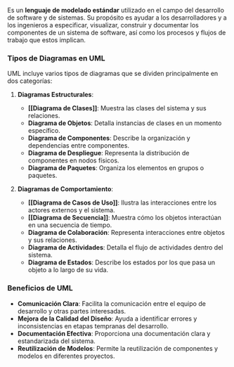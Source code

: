 Es un **lenguaje de modelado estándar** utilizado en el campo del desarrollo de software y de sistemas. Su propósito es ayudar a los desarrolladores y a los ingenieros a especificar, visualizar, construir y documentar los componentes de un sistema de software, así como los procesos y flujos de trabajo que estos implican.

### Tipos de Diagramas en UML

UML incluye varios tipos de diagramas que se dividen principalmente en dos categorías:

1. **Diagramas Estructurales**:
    - **[[Diagrama de Clases]]**: Muestra las clases del sistema y sus relaciones.
    - **Diagrama de Objetos**: Detalla instancias de clases en un momento específico.
    - **Diagrama de Componentes**: Describe la organización y dependencias entre componentes.
    - **Diagrama de Despliegue**: Representa la distribución de componentes en nodos físicos.
    - **Diagrama de Paquetes**: Organiza los elementos en grupos o paquetes.

2. **Diagramas de Comportamiento**:
    - **[[Diagrama de Casos de Uso]]**: Ilustra las interacciones entre los actores externos y el sistema.
    - **[[Diagrama de Secuencia]]**: Muestra cómo los objetos interactúan en una secuencia de tiempo.
    - **Diagrama de Colaboración**: Representa interacciones entre objetos y sus relaciones.
    - **Diagrama de Actividades**: Detalla el flujo de actividades dentro del sistema.
    - **Diagrama de Estados**: Describe los estados por los que pasa un objeto a lo largo de su vida.


### Beneficios de UML

- **Comunicación Clara**: Facilita la comunicación entre el equipo de desarrollo y otras partes interesadas.
- **Mejora de la Calidad del Diseño**: Ayuda a identificar errores y inconsistencias en etapas tempranas del desarrollo.
- **Documentación Efectiva**: Proporciona una documentación clara y estandarizada del sistema.
- **Reutilización de Modelos**: Permite la reutilización de componentes y modelos en diferentes proyectos.